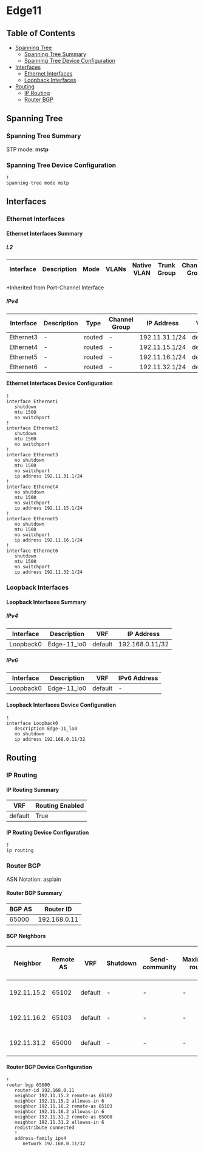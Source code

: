 # Edge11

## Table of Contents

- [Spanning Tree](#spanning-tree)
  - [Spanning Tree Summary](#spanning-tree-summary)
  - [Spanning Tree Device Configuration](#spanning-tree-device-configuration)
- [Interfaces](#interfaces)
  - [Ethernet Interfaces](#ethernet-interfaces)
  - [Loopback Interfaces](#loopback-interfaces)
- [Routing](#routing)
  - [IP Routing](#ip-routing)
  - [Router BGP](#router-bgp)

## Spanning Tree

### Spanning Tree Summary

STP mode: **mstp**

### Spanning Tree Device Configuration

```eos
!
spanning-tree mode mstp
```

## Interfaces

### Ethernet Interfaces

#### Ethernet Interfaces Summary

##### L2

| Interface | Description | Mode | VLANs | Native VLAN | Trunk Group | Channel-Group |
| --------- | ----------- | ---- | ----- | ----------- | ----------- | ------------- |

*Inherited from Port-Channel Interface

##### IPv4

| Interface | Description | Type | Channel Group | IP Address | VRF |  MTU | Shutdown | ACL In | ACL Out |
| --------- | ----------- | -----| ------------- | ---------- | ----| ---- | -------- | ------ | ------- |
| Ethernet3 | - | routed | - | 192.11.31.1/24 | default | 1500 | False | - | - |
| Ethernet4 | - | routed | - | 192.11.15.1/24 | default | 1500 | False | - | - |
| Ethernet5 | - | routed | - | 192.11.16.1/24 | default | 1500 | False | - | - |
| Ethernet6 | - | routed | - | 192.11.32.1/24 | default | 1500 | True | - | - |

#### Ethernet Interfaces Device Configuration

```eos
!
interface Ethernet1
   shutdown
   mtu 1500
   no switchport
!
interface Ethernet2
   shutdown
   mtu 1500
   no switchport
!
interface Ethernet3
   no shutdown
   mtu 1500
   no switchport
   ip address 192.11.31.1/24
!
interface Ethernet4
   no shutdown
   mtu 1500
   no switchport
   ip address 192.11.15.1/24
!
interface Ethernet5
   no shutdown
   mtu 1500
   no switchport
   ip address 192.11.16.1/24
!
interface Ethernet6
   shutdown
   mtu 1500
   no switchport
   ip address 192.11.32.1/24
```

### Loopback Interfaces

#### Loopback Interfaces Summary

##### IPv4

| Interface | Description | VRF | IP Address |
| --------- | ----------- | --- | ---------- |
| Loopback0 | Edge-11_lo0 | default | 192.168.0.11/32 |

##### IPv6

| Interface | Description | VRF | IPv6 Address |
| --------- | ----------- | --- | ------------ |
| Loopback0 | Edge-11_lo0 | default | - |

#### Loopback Interfaces Device Configuration

```eos
!
interface Loopback0
   description Edge-11_lo0
   no shutdown
   ip address 192.168.0.11/32
```

## Routing

### IP Routing

#### IP Routing Summary

| VRF | Routing Enabled |
| --- | --------------- |
| default | True |

#### IP Routing Device Configuration

```eos
!
ip routing
```

### Router BGP

ASN Notation: asplain

#### Router BGP Summary

| BGP AS | Router ID |
| ------ | --------- |
| 65000 | 192.168.0.11 |

#### BGP Neighbors

| Neighbor | Remote AS | VRF | Shutdown | Send-community | Maximum-routes | Allowas-in | BFD | RIB Pre-Policy Retain | Route-Reflector Client | Passive | TTL Max Hops |
| -------- | --------- | --- | -------- | -------------- | -------------- | ---------- | --- | --------------------- | ---------------------- | ------- | ------------ |
| 192.11.15.2 | 65102 | default | - | - | - | Allowed, allowed 6 times | - | - | - | - | - |
| 192.11.16.2 | 65103 | default | - | - | - | Allowed, allowed 6 times | - | - | - | - | - |
| 192.11.31.2 | 65000 | default | - | - | - | Allowed, allowed 6 times | - | - | - | - | - |

#### Router BGP Device Configuration

```eos
!
router bgp 65000
   router-id 192.168.0.11
   neighbor 192.11.15.2 remote-as 65102
   neighbor 192.11.15.2 allowas-in 6
   neighbor 192.11.16.2 remote-as 65103
   neighbor 192.11.16.2 allowas-in 6
   neighbor 192.11.31.2 remote-as 65000
   neighbor 192.11.31.2 allowas-in 6
   redistribute connected
   !
   address-family ipv4
      network 192.168.0.11/32
```
